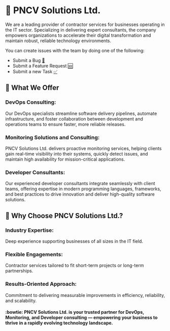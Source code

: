 # :wave: PNCV Solutions Ltd. 
We are a leading provider of contractor services for businesses operating in the IT sector. Specializing in delivering expert consultants, the company empowers organizations to accelerate their digital transformation and maintain robust, reliable technology environments.

You can create issues with the team by doing one of the following:
- Submit a Bug [🐛](https://github.com/PNCV-Solutions/Main-Board/issues/new?template=bug_report.yml)
- Submit a Feature Request [🆕](https://github.com/PNCV-Solutions/Main-Board/issues/new?template=feature_request.yml)
- Submit a new Task [✅](https://github.com/PNCV-Solutions/Main-Board/issues/new?template=new-task.yml)

## :thinking: What We Offer
### DevOps Consulting:
Our DevOps specialists streamline software delivery pipelines, automate infrastructure, and foster collaboration between development and operations teams to ensure faster, more reliable releases.

### Monitoring Solutions and Consulting:
PNCV Solutions Ltd. delivers proactive monitoring services, helping clients gain real-time visibility into their systems, quickly detect issues, and maintain high availability for mission-critical applications.

### Developer Consultants:
Our experienced developer consultants integrate seamlessly with client teams, offering expertise in modern programming languages, frameworks, and best practices to drive innovation and deliver high-quality software solutions.

## :rocket: Why Choose PNCV Solutions Ltd.?
### Industry Expertise:
Deep experience supporting businesses of all sizes in the IT field.

### Flexible Engagements:
Contractor services tailored to fit short-term projects or long-term partnerships.

### Results-Oriented Approach:
Commitment to delivering measurable improvements in efficiency, reliability, and scalability.

#### :bowtie: PNCV Solutions Ltd. is your trusted partner for DevOps, Monitoring, and Developer consulting — empowering your business to thrive in a rapidly evolving technology landscape.
<!--

1 Short Description
2 🌈 Contribution guidelines - how can the community get involved?
3 👩‍💻 Useful resources - where can the community find your docs? Is there anything else the community should know?
4 🍿 Fun facts - what does your team eat for breakfast?
5 🧙 Remember, you can do mighty things with the power of [Markdown](https://docs.github.com/github/writing-on-github/getting-started-with-writing-and-formatting-on-github/basic-writing-and-formatting-syntax)
-->

